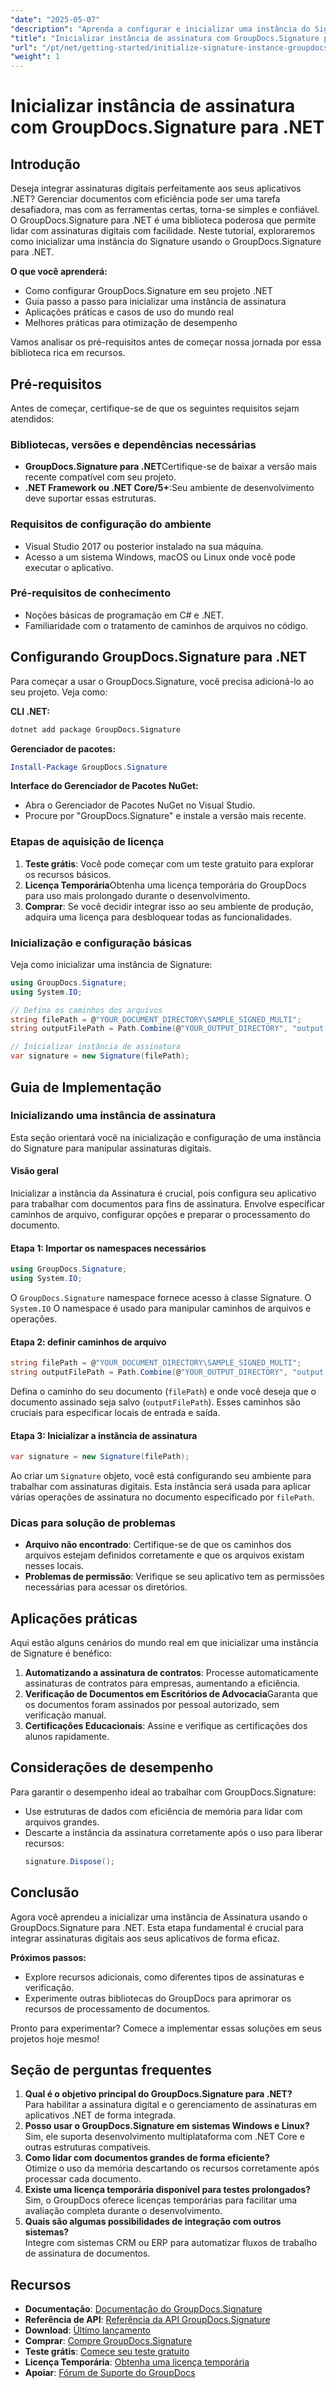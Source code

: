 ```yaml
---
"date": "2025-05-07"
"description": "Aprenda a configurar e inicializar uma instância do Signature usando o GroupDocs.Signature para .NET. Aprimore seus recursos de gerenciamento de documentos em aplicativos .NET."
"title": "Inicializar instância de assinatura com GroupDocs.Signature para .NET - Um guia completo"
"url": "/pt/net/getting-started/initialize-signature-instance-groupdocs-signature-net/"
"weight": 1
---
```


# Inicializar instância de assinatura com GroupDocs.Signature para .NET

## Introdução

Deseja integrar assinaturas digitais perfeitamente aos seus aplicativos .NET? Gerenciar documentos com eficiência pode ser uma tarefa desafiadora, mas com as ferramentas certas, torna-se simples e confiável. O GroupDocs.Signature para .NET é uma biblioteca poderosa que permite lidar com assinaturas digitais com facilidade. Neste tutorial, exploraremos como inicializar uma instância do Signature usando o GroupDocs.Signature para .NET.

**O que você aprenderá:**
- Como configurar GroupDocs.Signature em seu projeto .NET
- Guia passo a passo para inicializar uma instância de assinatura
- Aplicações práticas e casos de uso do mundo real
- Melhores práticas para otimização de desempenho

Vamos analisar os pré-requisitos antes de começar nossa jornada por essa biblioteca rica em recursos.

## Pré-requisitos

Antes de começar, certifique-se de que os seguintes requisitos sejam atendidos:

### Bibliotecas, versões e dependências necessárias
- **GroupDocs.Signature para .NET**Certifique-se de baixar a versão mais recente compatível com seu projeto.
- **.NET Framework ou .NET Core/5+**:Seu ambiente de desenvolvimento deve suportar essas estruturas.

### Requisitos de configuração do ambiente
- Visual Studio 2017 ou posterior instalado na sua máquina.
- Acesso a um sistema Windows, macOS ou Linux onde você pode executar o aplicativo.

### Pré-requisitos de conhecimento
- Noções básicas de programação em C# e .NET.
- Familiaridade com o tratamento de caminhos de arquivos no código.

## Configurando GroupDocs.Signature para .NET

Para começar a usar o GroupDocs.Signature, você precisa adicioná-lo ao seu projeto. Veja como:

**CLI .NET:**
```bash
dotnet add package GroupDocs.Signature
```

**Gerenciador de pacotes:**
```powershell
Install-Package GroupDocs.Signature
```

**Interface do Gerenciador de Pacotes NuGet:**
- Abra o Gerenciador de Pacotes NuGet no Visual Studio.
- Procure por "GroupDocs.Signature" e instale a versão mais recente.

### Etapas de aquisição de licença

1. **Teste grátis**: Você pode começar com um teste gratuito para explorar os recursos básicos.
2. **Licença Temporária**Obtenha uma licença temporária do GroupDocs para uso mais prolongado durante o desenvolvimento.
3. **Comprar**: Se você decidir integrar isso ao seu ambiente de produção, adquira uma licença para desbloquear todas as funcionalidades.

### Inicialização e configuração básicas

Veja como inicializar uma instância de Signature:

```csharp
using GroupDocs.Signature;
using System.IO;

// Defina os caminhos dos arquivos
string filePath = @"YOUR_DOCUMENT_DIRECTORY\SAMPLE_SIGNED_MULTI";
string outputFilePath = Path.Combine(@"YOUR_OUTPUT_DIRECTORY", "output.pdf");

// Inicializar instância de assinatura
var signature = new Signature(filePath);
```

## Guia de Implementação

### Inicializando uma instância de assinatura

Esta seção orientará você na inicialização e configuração de uma instância do Signature para manipular assinaturas digitais.

#### Visão geral
Inicializar a instância da Assinatura é crucial, pois configura seu aplicativo para trabalhar com documentos para fins de assinatura. Envolve especificar caminhos de arquivo, configurar opções e preparar o processamento do documento.

#### Etapa 1: Importar os namespaces necessários

```csharp
using GroupDocs.Signature;
using System.IO;
```
O `GroupDocs.Signature` namespace fornece acesso à classe Signature. O `System.IO` O namespace é usado para manipular caminhos de arquivos e operações.

#### Etapa 2: definir caminhos de arquivo

```csharp
string filePath = @"YOUR_DOCUMENT_DIRECTORY\SAMPLE_SIGNED_MULTI";
string outputFilePath = Path.Combine(@"YOUR_OUTPUT_DIRECTORY", "output.pdf");
```
Defina o caminho do seu documento (`filePath`) e onde você deseja que o documento assinado seja salvo (`outputFilePath`). Esses caminhos são cruciais para especificar locais de entrada e saída.

#### Etapa 3: Inicializar a instância de assinatura

```csharp
var signature = new Signature(filePath);
```
Ao criar um `Signature` objeto, você está configurando seu ambiente para trabalhar com assinaturas digitais. Esta instância será usada para aplicar várias operações de assinatura no documento especificado por `filePath`.

### Dicas para solução de problemas
- **Arquivo não encontrado**: Certifique-se de que os caminhos dos arquivos estejam definidos corretamente e que os arquivos existam nesses locais.
- **Problemas de permissão**: Verifique se seu aplicativo tem as permissões necessárias para acessar os diretórios.

## Aplicações práticas

Aqui estão alguns cenários do mundo real em que inicializar uma instância de Signature é benéfico:
1. **Automatizando a assinatura de contratos**: Processe automaticamente assinaturas de contratos para empresas, aumentando a eficiência.
2. **Verificação de Documentos em Escritórios de Advocacia**Garanta que os documentos foram assinados por pessoal autorizado, sem verificação manual.
3. **Certificações Educacionais**: Assine e verifique as certificações dos alunos rapidamente.

## Considerações de desempenho
Para garantir o desempenho ideal ao trabalhar com GroupDocs.Signature:
- Use estruturas de dados com eficiência de memória para lidar com arquivos grandes.
- Descarte a instância da assinatura corretamente após o uso para liberar recursos:
  ```csharp
  signature.Dispose();
  ```

## Conclusão
Agora você aprendeu a inicializar uma instância de Assinatura usando o GroupDocs.Signature para .NET. Esta etapa fundamental é crucial para integrar assinaturas digitais aos seus aplicativos de forma eficaz.

**Próximos passos:**
- Explore recursos adicionais, como diferentes tipos de assinaturas e verificação.
- Experimente outras bibliotecas do GroupDocs para aprimorar os recursos de processamento de documentos.

Pronto para experimentar? Comece a implementar essas soluções em seus projetos hoje mesmo!

## Seção de perguntas frequentes
1. **Qual é o objetivo principal do GroupDocs.Signature para .NET?**  
   Para habilitar a assinatura digital e o gerenciamento de assinaturas em aplicativos .NET de forma integrada.
2. **Posso usar o GroupDocs.Signature em sistemas Windows e Linux?**  
   Sim, ele suporta desenvolvimento multiplataforma com .NET Core e outras estruturas compatíveis.
3. **Como lidar com documentos grandes de forma eficiente?**  
   Otimize o uso da memória descartando os recursos corretamente após processar cada documento.
4. **Existe uma licença temporária disponível para testes prolongados?**  
   Sim, o GroupDocs oferece licenças temporárias para facilitar uma avaliação completa durante o desenvolvimento.
5. **Quais são algumas possibilidades de integração com outros sistemas?**  
   Integre com sistemas CRM ou ERP para automatizar fluxos de trabalho de assinatura de documentos.

## Recursos
- **Documentação**: [Documentação do GroupDocs.Signature](https://docs.groupdocs.com/signature/net/)
- **Referência de API**: [Referência da API GroupDocs.Signature](https://reference.groupdocs.com/signature/net/)
- **Download**: [Último lançamento](https://releases.groupdocs.com/signature/net/)
- **Comprar**: [Compre GroupDocs.Signature](https://purchase.groupdocs.com/buy)
- **Teste grátis**: [Comece seu teste gratuito](https://releases.groupdocs.com/signature/net/)
- **Licença Temporária**: [Obtenha uma licença temporária](https://purchase.groupdocs.com/temporary-license/)
- **Apoiar**: [Fórum de Suporte do GroupDocs](https://forum.groupdocs.com/c/signature/)